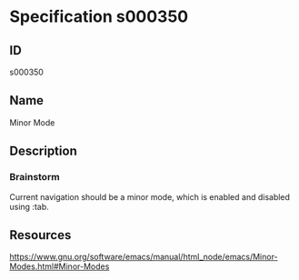 # Specification s000350

## ID
s000350

## Name
Minor Mode

## Description

### Brainstorm
Current navigation should be a minor mode, which is enabled and disabled using :tab.

## Resources
https://www.gnu.org/software/emacs/manual/html_node/emacs/Minor-Modes.html#Minor-Modes